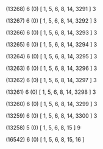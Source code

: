 (13268) 6 (0) [ 1, 5, 6, 8, 14, 3291 ] 3 


(13267) 6 (0) [ 1, 5, 6, 8, 14, 3292 ] 3 


(13266) 6 (0) [ 1, 5, 6, 8, 14, 3293 ] 3 


(13265) 6 (0) [ 1, 5, 6, 8, 14, 3294 ] 3 


(13264) 6 (0) [ 1, 5, 6, 8, 14, 3295 ] 3 


(13263) 6 (0) [ 1, 5, 6, 8, 14, 3296 ] 3 


(13262) 6 (0) [ 1, 5, 6, 8, 14, 3297 ] 3 


(13261) 6 (0) [ 1, 5, 6, 8, 14, 3298 ] 3 


(13260) 6 (0) [ 1, 5, 6, 8, 14, 3299 ] 3 


(13259) 6 (0) [ 1, 5, 6, 8, 14, 3300 ] 3 


(13258) 5 (0) [ 1, 5, 6, 8, 15 ] 9 


(16542) 6 (0) [ 1, 5, 6, 8, 15, 16 ]  

